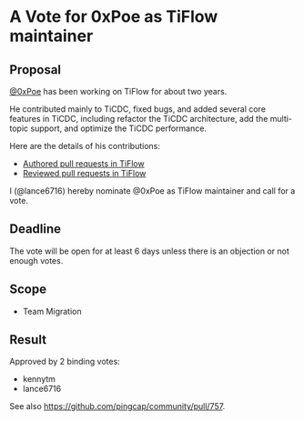 # A Vote for 0xPoe as TiFlow maintainer

## Proposal

[@0xPoe](https://github.com/0xPoe) has been working on TiFlow for about two years.

He contributed mainly to TiCDC, fixed bugs, and added several core features in TiCDC, including refactor the TiCDC architecture, add the multi-topic support, and optimize the TiCDC performance.

Here are the details of his contributions:

* [Authored pull requests in TiFlow](https://github.com/pingcap/tiflow/pulls?q=is%3Apr+sort%3Aupdated-desc+author%3A0xPoe)
* [Reviewed pull requests in TiFlow](https://github.com/pingcap/tiflow/pulls?q=is%3Apr+sort%3Aupdated-desc+reviewed-by%3A0xPoe)

I (@lance6716) hereby nominate @0xPoe as TiFlow maintainer and call for a vote.

## Deadline

The vote will be open for at least 6 days unless there is an objection or not enough votes.

## Scope

* Team Migration

## Result

Approved by 2 binding votes:

* kennytm
* lance6716

See also https://github.com/pingcap/community/pull/757.
